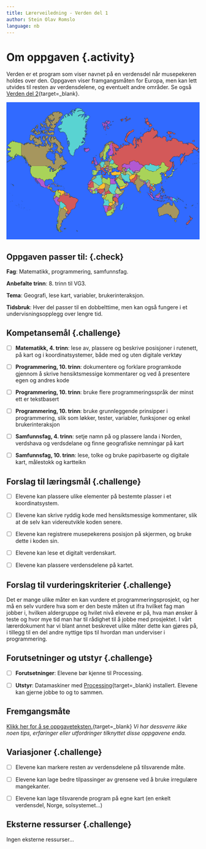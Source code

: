 ```yaml
---
title: Lærerveiledning - Verden del 1
author: Stein Olav Romslo
language: nb
---
```



# Om oppgaven {.activity}

Verden er et program som viser navnet på en verdensdel når musepekeren holdes
over den. Oppgaven viser framgangsmåten for Europa, men kan lett utvides til
resten av verdensdelene, og eventuelt andre områder. Se også [Verden del
2](../verden_del2/verden_del2.html){target=_blank}.

![Bilde av verdenskartet](world-map.png)

## Oppgaven passer til: {.check}

__Fag__: Matematikk, programmering, samfunnsfag.

__Anbefalte trinn__: 8. trinn til VG3.

__Tema__: Geografi, lese kart, variabler, brukerinteraksjon.

__Tidsbruk__: Hver del passer til en dobbelttime, men kan også fungere i et
undervisningsopplegg over lengre tid.

## Kompetansemål {.challenge}

- [ ] __Matematikk, 4. trinn__: lese av, plassere og beskrive posisjoner i
  rutenett, på kart og i koordinatsystemer, både med og uten digitale verktøy

- [ ] __Programmering, 10. trinn__: dokumentere og forklare programkode gjennom
  å skrive hensiktsmessige kommentarer og ved å presentere egen og andres kode

- [ ] __Programmering, 10. trinn__: bruke flere programmeringsspråk der minst
  ett er tekstbasert

- [ ] __Programmering, 10. trinn__: bruke grunnleggende prinsipper i
  programmering, slik som løkker, tester, variabler, funksjoner og enkel
  brukerinteraksjon

- [ ] __Samfunnsfag, 4. trinn__: setje namn på og plassere landa i Norden,
  verdshava og verdsdelane og finne geografiske nemningar på kart

- [ ] __Samfunnsfag, 10. trinn__: lese, tolke og bruke papirbaserte og digitale
  kart, målestokk og kartteikn

## Forslag til læringsmål {.challenge}

- [ ] Elevene kan plassere ulike elementer på bestemte plasser i et
  koordinatsystem.

- [ ] Elevene kan skrive ryddig kode med hensiktsmessige kommentarer, slik at de
  selv kan videreutvikle koden senere.

- [ ] Elevene kan registrere musepekerens posisjon på skjermen, og bruke dette i
  koden sin.

- [ ] Elevene kan lese et digitalt verdenskart.

- [ ] Elevene kan plassere verdensdelene på kartet.

## Forslag til vurderingskriterier {.challenge}

Det er mange ulike måter en kan vurdere et programmeringsprosjekt, og her må en
selv vurdere hva som er den beste måten ut ifra hvilket fag man jobber i,
hvilken aldergruppe og hvilet nivå elevene er på, hva man ønsker å teste og hvor
mye tid man har til rådighet til å jobbe med prosjektet. I vårt lærerdokument
har vi blant annet beskrevet ulike måter dette kan gjøres på, i tillegg til en
del andre nyttige tips til hvordan man underviser i programmering.

## Forutsetninger og utstyr {.challenge}

- [ ] __Forutsetninger__: Elevene bør kjenne til Processing.

- [ ] __Utstyr__: Datamaskiner med
  [Processing](https://www.processing.org/download/){target=_blank} installert.
  Elevene kan gjerne jobbe to og to sammen.

## Fremgangsmåte

[Klikk her for å se
oppgaveteksten.](../verden_del1/verden_del1.html){target=_blank} _Vi har
dessverre ikke noen tips, erfaringer eller utfordringer tilknyttet disse
oppgavene enda._

## Variasjoner {.challenge}

- [ ] Elevene kan markere resten av verdensdelene på tilsvarende måte.

- [ ] Elevene kan lage bedre tilpassinger av grensene ved å bruke irregulære
  mangekanter.

- [ ] Elevene kan lage tilsvarende program på egne kart (en enkelt verdensdel,
  Norge, solsystemet...)

## Eksterne ressurser {.challenge}

Ingen eksterne ressurser...
